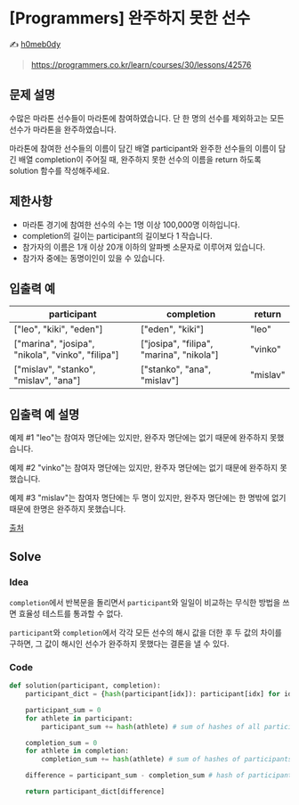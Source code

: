 # [Programmers] 완주하지 못한 선수

:writing_hand: [h0meb0dy](mailto:h0meb0dysj@gmail.com)

> https://programmers.co.kr/learn/courses/30/lessons/42576

## 문제 설명

수많은 마라톤 선수들이 마라톤에 참여하였습니다. 단 한 명의 선수를 제외하고는 모든 선수가 마라톤을 완주하였습니다.

마라톤에 참여한 선수들의 이름이 담긴 배열 participant와 완주한 선수들의 이름이 담긴 배열 completion이 주어질 때, 완주하지 못한 선수의 이름을 return 하도록 solution 함수를 작성해주세요.

## 제한사항

- 마라톤 경기에 참여한 선수의 수는 1명 이상 100,000명 이하입니다.
- completion의 길이는 participant의 길이보다 1 작습니다.
- 참가자의 이름은 1개 이상 20개 이하의 알파벳 소문자로 이루어져 있습니다.
- 참가자 중에는 동명이인이 있을 수 있습니다.

## 입출력 예

| participant                                       | completion                               | return   |
| ------------------------------------------------- | ---------------------------------------- | -------- |
| ["leo", "kiki", "eden"]                           | ["eden", "kiki"]                         | "leo"    |
| ["marina", "josipa", "nikola", "vinko", "filipa"] | ["josipa", "filipa", "marina", "nikola"] | "vinko"  |
| ["mislav", "stanko", "mislav", "ana"]             | ["stanko", "ana", "mislav"]              | "mislav" |

## 입출력 예 설명

예제 #1
"leo"는 참여자 명단에는 있지만, 완주자 명단에는 없기 때문에 완주하지 못했습니다.

예제 #2
"vinko"는 참여자 명단에는 있지만, 완주자 명단에는 없기 때문에 완주하지 못했습니다.

예제 #3
"mislav"는 참여자 명단에는 두 명이 있지만, 완주자 명단에는 한 명밖에 없기 때문에 한명은 완주하지 못했습니다.

[출처](http://hsin.hr/coci/archive/2014_2015/contest2_tasks.pdf)

## Solve

### Idea

`completion`에서 반복문을 돌리면서 `participant`와 일일이 비교하는 무식한 방법을 쓰면 효율성 테스트를 통과할 수 없다.

`participant`와 `completion`에서 각각 모든 선수의 해시 값을 더한 후 두 값의 차이를 구하면, 그 값이 해시인 선수가 완주하지 못했다는 결론을 낼 수 있다.

### Code

```python
def solution(participant, completion):
    participant_dict = {hash(participant[idx]): participant[idx] for idx in range(len(participant))} # {hash: participant}

    participant_sum = 0
    for athlete in participant:
        participant_sum += hash(athlete) # sum of hashes of all participants

    completion_sum = 0
    for athlete in completion:
        completion_sum += hash(athlete) # sum of hashes of participants who completed race

    difference = participant_sum - completion_sum # hash of participant who didn't complete race

    return participant_dict[difference]
```